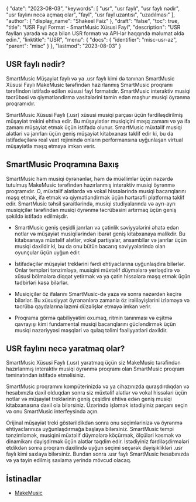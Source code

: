 {
  "date": "2023-08-03",
  "keywords": [
"usr",
"usr faylı",
"usr faylı nədir",
"usr faylını necə açmaq olar",
"fayl",
"usr fayl uzantısı",
"uzadılması"
],
  "author": {
    "display_name": "Shakeel Faiz"
},
  "draft": "false",
  "toc": true,
  "title": "USR Fayl Format - SmartMusic Xüsusi Fayl",
  "description": "USR faylları yarada və aça bilən USR formatı və API-lər haqqında məlumat əldə edin.",
  "linktitle": "USR",
  "menu": {
    "docs": {
      "identifier": "misc-usr-az",
      "parent": "misc"
}
},
  "lastmod": "2023-08-03"
}

## USR faylı nədir?

SmartMusic Müşayiət faylı və ya .usr faylı kimi də tanınan SmartMusic Xüsusi Faylı MakeMusic tərəfindən hazırlanmış SmartMusic proqramı tərəfindən istifadə edilən xüsusi fayl formatıdır. SmartMusic interaktiv musiqi təcrübəsi və qiymətləndirmə vasitələrini təmin edən məşhur musiqi öyrənmə proqramıdır.

SmartMusic Xüsusi Faylı (.usr) xüsusi musiqi parçası üçün fərdiləşdirilmiş müşayiət trekini ehtiva edir. Bu müşayiətlər musiqiçini məşq zamanı və ya ifa zamanı müşayiət etmək üçün istifadə olunur. SmartMusic müxtəlif musiqi alətləri və janrları üçün geniş müşayiət kitabxanası təklif edir ki, bu da istifadəçilərə real vaxt rejimində onların performansına uyğunlaşan virtual müşayiətlə məşq etməyə imkan verir.

## SmartMusic Proqramına Baxış

SmartMusic həm musiqi öyrənənlər, həm də müəllimlər üçün nəzərdə tutulmuş MakeMusic tərəfindən hazırlanmış interaktiv musiqi öyrənmə proqramıdır. O, müxtəlif alətlərdə və vokal hissələrində musiqi bacarıqlarını məşq etmək, ifa etmək və qiymətləndirmək üçün hərtərəfli platforma təklif edir. SmartMusic təhsil şəraitlərində, musiqi studiyalarında və ayrı-ayrı musiqiçilər tərəfindən musiqi öyrənmə təcrübəsini artırmaq üçün geniş şəkildə istifadə edilmişdir.

- SmartMusic geniş çeşidli janrları və çətinlik səviyyələrini əhatə edən notlar və müşayiət musiqilərindən ibarət geniş kitabxanaya malikdir. Bu kitabxanaya müxtəlif alətlər, vokal partiyalar, ansambllar və janrlar üçün musiqi daxildir ki, bu da onu bütün bacarıq səviyyələrində olan oyunçular üçün uyğun edir.

- İstifadəçilər müşayiət treklərini fərdi ehtiyaclarına uyğunlaşdıra bilərlər. Onlar templəri tənzimləyə, musiqini müxtəlif düymələrə yerləşdirə və xüsusi bölmələrə diqqət yetirmək və ya çətin hissələrə məşq etmək üçün tədbirləri kəsə bilərlər.

- Musiqiçilər öz ifalarını SmartMusic-də yaza və sonra nəzərdən keçirə bilərlər. Bu xüsusiyyət öyrənənlərə zamanla öz irəliləyişlərini izləməyə və təcrübə qaydalarına lazımi düzəlişlər etməyə imkan verir.

- Proqrama görmə qabiliyyətini oxumaq, ritmin tanınması və eşitmə qavrayışı kimi fundamental musiqi bacarıqlarını gücləndirmək üçün musiqi nəzəriyyəsi məşqləri və qulaq təlimi fəaliyyətləri daxildir.

## USR faylını necə yaratmaq olar?

SmartMusic Xüsusi Faylı (.usr) yaratmaq üçün siz MakeMusic tərəfindən hazırlanmış interaktiv musiqi öyrənmə proqramı olan SmartMusic proqram təminatından istifadə etməlisiniz.

SmartMusic proqramını kompüterinizdə və ya cihazınızda quraşdırdıqdan və hesabınızla daxil olduqdan sonra siz müxtəlif alətlər və vokal hissələri üçün notlar və müşayiət treklərinin geniş çeşidini ehtiva edən geniş musiqi kitabxanasına daxil ola bilərsiniz. Üzərində işləmək istədiyiniz parçanı seçin və onu SmartMusic interfeysində açın.

Orijinal müşayiət treki göstərildikdən sonra onu seçimlərinizə və öyrənmə ehtiyaclarınıza uyğunlaşdırmağa başlaya bilərsiniz. SmartMusic tempi tənzimləmək, musiqini müxtəlif düymələrə köçürmək, ölçüləri kəsmək və dinamikanı dəyişdirmək üçün alətlər təqdim edir. İstədiyiniz fərdiləşdirmələri etdikdən sonra proqram daxilində uyğun seçimi seçərək dəyişiklikləri .usr faylı kimi saxlaya bilərsiniz. Bundan sonra .usr faylı SmartMusic hesabınızda və ya təyin edilmiş saxlama yerində mövcud olacaq.

## İstinadlar
- [MakeMusic](https://www.makemusic.com/)

